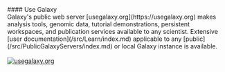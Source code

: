 <div class='center'>
#### Use Galaxy
</div>
Galaxy's public web server [usegalaxy.org](https://usegalaxy.org) makes analysis tools, genomic data, tutorial demonstrations, persistent workspaces, and publication services available to any scientist.  Extensive [user documentation](/src/Learn/index.md) applicable to any [public](/src/PublicGalaxyServers/index.md) or local Galaxy instance is available.  
<br /><br />
<div class='center'>
<a href='http://usegalaxy.org/'><img src='/Images/Logos/UseGalaxyOrgLogoShadow200.png' alt='usegalaxy.org'  /></a>
</div>
